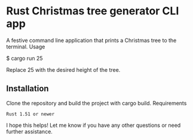 # Rust Christmas tree generator CLI app

A festive command line application that prints a Christmas tree to the terminal.
Usage

$ cargo run 25

Replace 25 with the desired height of the tree. 

## Installation

Clone the repository and build the project with cargo build.
Requirements

    Rust 1.51 or newer

I hope this helps! Let me know if you have any other questions or need further assistance.